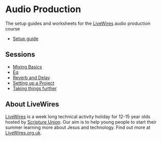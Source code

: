 # Audio Production

The setup guides and worksheets for the [LiveWires](https://livewires.org.uk) audio production course

- [Setup guide](setup-guide.md)


## Sessions

- [Mixing Basics](worksheets/00-intro-to-mixing.md)
- [Eq](worksheets/01-eq.md)
- [Reverb and Delay](worksheets/02-reverb-delay.md)
- [Setting up a Project](worksheets/03-setting-up-project.md)
- [Taking things further](worksheets/04-taking-things-further.md)


## About LiveWires

[LiveWires](https://livewires.org.uk) is a week long technical activity holiday for 12-15 year olds hosted by [Scripture Union](https://scriptureunion.org.uk). Our aim is to help young people to start their summer learning more about Jesus and technology. Find out more at [LiveWires.org.uk](https://livewires.org.uk).
